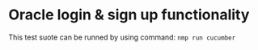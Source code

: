 # Oracle login & sign up functionality 

This test suote can be runned by using command: `nmp run cucumber` 